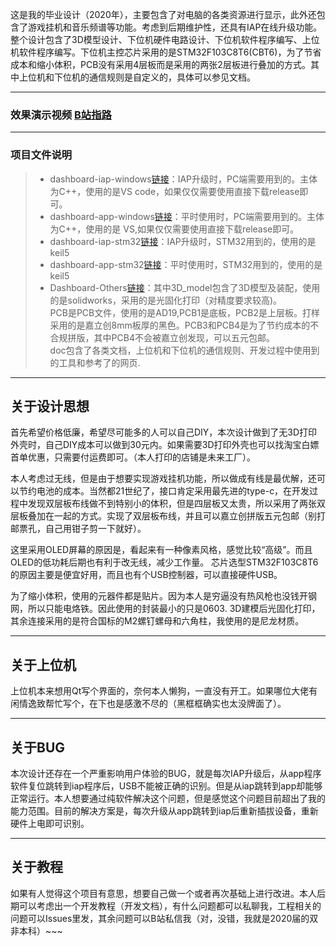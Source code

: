 这是我的毕业设计（2020年），主要包含了对电脑的各类资源进行显示，此外还包含了游戏挂机和音乐频谱等功能。考虑到后期维护性，还具有IAP在线升级功能。整个设计包含了3D模型设计、下位机硬件电路设计、下位机软件程序编写、上位机软件程序编写。下位机主控芯片采用的是STM32F103C8T6(CBT6)，为了节省成本和缩小体积，PCB没有采用4层板而是采用的两张2层板进行叠加的方式。其中上位机和下位机的通信规则是自定义的，具体可以参见文档。

------

### 效果演示视频 [B站指路](https://www.bilibili.com/video/BV1Yv411B7Ur/)
------
### 项目文件说明
> * dashboard-iap-windows[链接](https://github.com/POTN-dashboard/dashboard-iap-windows)：IAP升级时，PC端需要用到的。主体为C++，使用的是VS code，如果仅仅需要使用直接下载release即可。
> * dashboard-app-windows[链接](https://github.com/POTN-dashboard/dashboard-app-windows)：平时使用时，PC端需要用到的。主体为C++，使用的是 VS,如果仅仅需要使用直接下载release即可。
> * dashboard-iap-stm32[链接](https://github.com/POTN-dashboard/dashboard-iap-stm32)：IAP升级时，STM32用到的，使用的是keil5
> * dashboard-app-stm32[链接](https://github.com/POTN-dashboard/dashboard-app-stm32)：平时使用时，STM32用到的，使用的是keil5
> * Dashboard-Others[链接](https://github.com/POTN-dashboard/Dashboard-Others)：其中3D_model包含了3D模型及装配，使用的是solidworks，采用的是光固化打印（对精度要求较高)。  
PCB是PCB文件，使用的是AD19,PCB1是底板，PCB2是上层板。打样采用的是嘉立创8mm板厚的黑色。PCB3和PCB4是为了节约成本的不合规拼版，其中PCB4不会被嘉立创发现，可以五元包邮。  
doc包含了各类文档，上位机和下位机的通信规则、开发过程中使用到的工具和参考了的网页.
 

------
 
## 关于设计思想
 首先希望价格低廉，希望尽可能多的人可以自己DIY，本次设计做到了无3D打印外壳时，自己DIY成本可以做到30元内。如果需要3D打印外壳也可以找淘宝白嫖首单优惠，只需要付运费即可。（本人打印的店铺是未来工厂）。  
 
 本人考虑过无线，但是由于想要实现游戏挂机功能，所以做成有线是最优解，还可以节约电池的成本。当然都21世纪了，接口肯定采用最先进的type-c，在开发过程中发现双层板布线做不到特别小的体积，但是四层板又太贵，所以采用了两张双层板叠加在一起的方式。实现了双层板布线，并且可以嘉立创拼版五元包邮（别打邮票孔，自己用钳子剪一下就好）。  
 
 这里采用OLED屏幕的原因是，看起来有一种像素风格，感觉比较“高级”。而且OLED的低功耗后期也有利于改无线，减少工作量。
 芯片选型STM32F103C8T6的原因主要是便宜好用，而且也有个USB控制器，可以直接硬件USB。
 
 为了缩小体积，使用的元器件都是贴片。因为本人是穷逼没有热风枪也没钱开钢网，所以只能电烙铁。因此使用的封装最小的只是0603.
 3D建模后光固化打印，其余连接采用的是符合国标的M2螺钉螺母和六角柱，我使用的是尼龙材质。

 ------

 ## 关于上位机
 上位机本来想用Qt写个界面的，奈何本人懒狗，一直没有开工。如果哪位大佬有闲情逸致帮忙写个，在下也是感激不尽的（黑框框确实也太没牌面了）。

------
 ## 关于BUG
 本次设计还存在一个严重影响用户体验的BUG，就是每次IAP升级后，从app程序软件复位跳转到iap程序后，USB不能被正确的识别。但是从iap跳转到app却能够正常运行。本人想要通过纯软件解决这个问题，但是感觉这个问题目前超出了我的能力范围。目前的解决方案是，每次升级从app跳转到iap后重新插拔设备，重新硬件上电即可识别。

------
 ## 关于教程
 如果有人觉得这个项目有意思，想要自己做一个或者再次基础上进行改进。本人后期可以考虑出一个开发教程（开发文档），有什么问题都可以私聊我，工程相关的问题可以Issues里发，其余问题可以B站私信我（对，没错，我就是2020届的双非本科）~~~